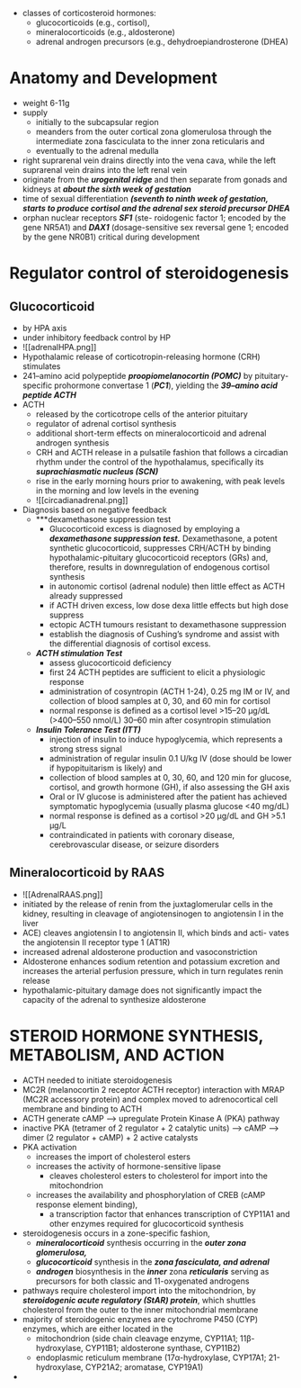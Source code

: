 - classes of corticosteroid hormones: 
	- glucocorticoids (e.g., cortisol), 
	- mineralocorticoids (e.g., aldosterone)
	- adrenal androgen precursors (e.g., dehydroepiandrosterone (DHEA)
# Anatomy and Development 
- weight 6-11g 
- supply 
	- initially to the subcapsular region 
	- meanders from the outer cortical zona glomerulosa through the intermediate zona fasciculata to the inner zona reticularis and 
	- eventually to the adrenal medulla
- right suprarenal vein drains directly into the vena cava, while the left suprarenal vein drains into the left renal vein 
- originate from the ***urogenital ridge*** and then separate from gonads and kidneys at ***about the sixth week of gestation***
- time of sexual differentiation ***(seventh to ninth week of gestation, starts to produce cortisol and the adrenal sex steroid precursor DHEA***
- orphan nuclear receptors ***SF1*** (ste- roidogenic factor 1; encoded by the gene NR5A1) and ***DAX1*** (dosage-sensitive sex reversal gene 1; encoded by the gene NR0B1) critical during development 
# Regulator control of steroidogenesis 
## Glucocorticoid 
- by HPA axis
- under inhibitory feedback control by HP 
- ![[adrenalHPA.png]]
- Hypothalamic release of corticotropin-releasing hormone (CRH) stimulates 
- 241–amino acid polypeptide ***proopiomelanocortin (POMC)*** by pituitary-specific prohormone convertase 1 (***PC1***), yielding the ***39–amino acid peptide ACTH***
- ACTH 
	- released by the corticotrope cells of the anterior pituitary 
	- regulator of adrenal cortisol synthesis 
	- additional short-term effects on mineralocorticoid and adrenal androgen synthesis 
	- CRH and ACTH release in a pulsatile fashion that follows a circadian rhythm under the control of the hypothalamus, specifically its ***suprachiasmatic nucleus (SCN)*** 
	- rise in the early morning hours prior to awakening, with peak levels in the morning and low levels in the evening 
	- ![[circadianadrenal.png]]
- Diagnosis based on negative feedback 
	- ***dexamethasone suppression test
		- Glucocorticoid excess is diagnosed by employing a ***dexamethasone suppression test.*** Dexamethasone, a potent synthetic glucocorticoid, suppresses CRH/ACTH by binding hypothalamic-pituitary glucocorticoid receptors (GRs) and, therefore, results in downregulation of endogenous cortisol synthesis 
		- in autonomic cortisol (adrenal nodule) then little effect as ACTH already suppressed 
		- if ACTH driven excess, low dose dexa little effects but high dose suppress 
		- ectopic ACTH tumours resistant to dexamethasone suppression 
		- establish the diagnosis of Cushing’s syndrome and assist with the differential diagnosis of cortisol excess.
	- ***ACTH stimulation Test*** 
		- assess glucocorticoid deficiency 
		- first 24  ACTH peptides are sufficient to elicit a physiologic response
		- administration of cosyntropin (ACTH 1-24), 0.25 mg IM or IV, and collection of blood samples at 0, 30, and 60 min for cortisol 
		- normal response is defined as a cortisol level >15–20 μg/dL (>400–550 nmol/L) 30–60 min after cosyntropin stimulation 
	- ***Insulin Tolerance Test (ITT)***
		- injection of insulin to induce hypoglycemia, which represents a strong stress signal 
		- administration of regular insulin 0.1 U/kg IV (dose should be lower if hypopituitarism is likely) and 
		- collection of blood samples at 0, 30, 60, and 120 min for glucose, cortisol, and growth hormone (GH), if also assessing the GH axis
		- Oral or IV glucose is administered after the patient has achieved symptomatic hypoglycemia (usually plasma glucose <40 mg/dL) 
		- normal response is defined as a cortisol >20 μg/dL and GH >5.1 μg/L 
		- contraindicated in patients with coronary disease, cerebrovascular disease, or seizure disorders
## Mineralocorticoid by RAAS 
- ![[AdrenalRAAS.png]]
- initiated by the release of renin from the juxtaglomerular cells in the kidney, resulting in cleavage of angiotensinogen to angiotensin I in the liver
- ACE) cleaves angiotensin I to angiotensin II, which binds and acti- vates the angiotensin II receptor type 1 (AT1R) 
- increased adrenal aldosterone production and vasoconstriction 
- Aldosterone enhances sodium retention and potassium excretion and increases the arterial perfusion pressure, which in turn regulates renin release 
- hypothalamic-pituitary damage does not significantly impact the capacity of the adrenal to synthesize aldosterone 
# STEROID HORMONE SYNTHESIS, METABOLISM, AND ACTION 
- ACTH needed to initiate steroidogenesis 
- MC2R (melanocortin 2 receptor ACTH receptor) interaction with MRAP (MC2R accessory protein) and complex moved to adrenocortical cell membrane and binding to ACTH 
- ACTH generate cAMP --> upregulate  Protein Kinase A (PKA) pathway 
- inactive PKA (tetramer of 2 regulator + 2 catalytic units) --> cAMP --> dimer (2 regulator + cAMP) + 2 active catalysts
- PKA activation 
	- increases the import of cholesterol esters 
	- increases the activity of hormone-sensitive lipase 
		- cleaves cholesterol esters to cholesterol for import into the mitochondrion
	- increases the availability and phosphorylation of CREB (cAMP response element binding), 
		- a transcription factor that enhances transcription of CYP11A1 and other enzymes required for glucocorticoid synthesis 
- steroidogenesis occurs in a zone-specific fashion, 
	- ***mineralocorticoid*** synthesis occurring in the ***outer zona glomerulosa,*** 
	- ***glucocorticoid*** synthesis in the ***zona fasciculata, and adrenal*** 
	- ***androgen*** biosynthesis in the ***inner*** zona ***reticularis*** serving as precursors for both classic and 11-oxygenated androgens
- pathways require cholesterol import into the mitochondrion, by ***steroidogenic acute regulatory (StAR) protein***, which shuttles cholesterol from the outer to the inner mitochondrial membrane
- majority of steroidogenic enzymes are cytochrome P450 (CYP) enzymes, which are either located in the 
	- mitochondrion (side chain cleavage enzyme, CYP11A1; 11β- hydroxylase, CYP11B1; aldosterone synthase, CYP11B2)
	- endoplasmic reticulum membrane (17α-hydroxylase, CYP17A1; 21-hydroxylase, CYP21A2; aromatase, CYP19A1)
- 